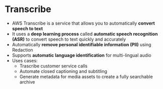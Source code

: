 # Transcribe

- AWS Transcribe is a service that allows you to automatically **convert speech to text**
- It uses a **deep learning process** called **automatic speech recognition (ASR)** to convert speech to text quickly and accurately
- Automatically **remove personal identifiable information (PII)** using Redaction
- Supports **automatic language identification** for multi-lingual audio
- Uses cases:
    - Trascribe customer service calls
    - Automate closed captioning and subtitling
    - Generate metadata for media assets to create a fully searchable archive
